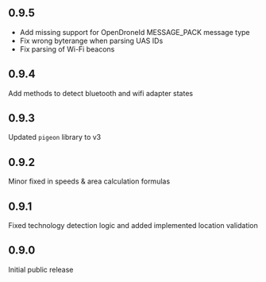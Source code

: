## 0.9.5

- Add missing support for OpenDroneId MESSAGE_PACK message type
- Fix wrong byterange when parsing UAS IDs
- Fix parsing of Wi-Fi beacons

## 0.9.4

Add methods to detect bluetooth and wifi adapter states

## 0.9.3

Updated `pigeon` library to v3

## 0.9.2

Minor fixed in speeds & area calculation formulas

## 0.9.1

Fixed technology detection logic and added implemented location validation

## 0.9.0

Initial public release